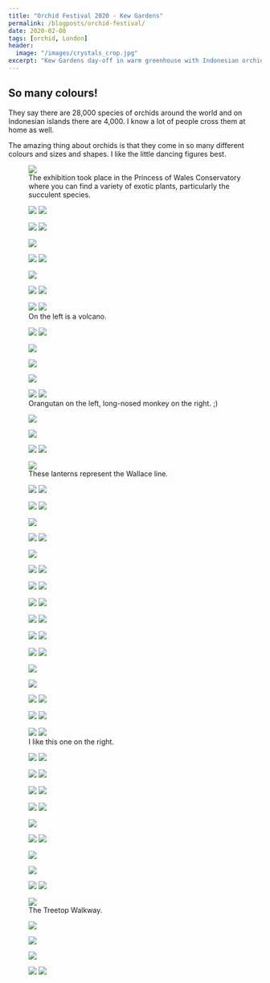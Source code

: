 ```yaml
---
title: "Orchid Festival 2020 - Kew Gardens"
permalink: /blogposts/orchid-festival/
date: 2020-02-08
tags: [orchid, London]
header:
  image: "/images/crystals_crop.jpg"
excerpt: "Kew Gardens day-off in warm greenhouse with Indonesian orchids"
---
```


## So many colours!

They say there are 28,000 species of orchids around the world and on Indonesian islands there are 4,000. I know a lot of people cross them at home as well.

The amazing thing about orchids is that they come in so many different colours and sizes and shapes. I like the little dancing figures best.

<figure>
    <img src="/images/orchid_festival_2020/IMG_20200208_141711.jpg">
    <figcaption>The exhibition took place in the Princess of Wales Conservatory where you can find a variety of exotic plants, particularly the succulent species.</figcaption>
</figure>

<figure class="half">
    <a href="/images/orchid_festival_2020/IMG_20200208_141803.jpg"><img src="/images/orchid_festival_2020/IMG_20200208_141803.jpg"></a>
    <a href="/images/orchid_festival_2020/IMG_20200208_141911.jpg"><img src="/images/orchid_festival_2020/IMG_20200208_141911.jpg"></a>
</figure>

<figure class="half">
    <a href="/images/orchid_festival_2020/IMG_20200208_141951.jpg"><img src="/images/orchid_festival_2020/IMG_20200208_141951.jpg"></a>
    <a href="/images/orchid_festival_2020/IMG_20200208_142235.jpg"><img src="/images/orchid_festival_2020/IMG_20200208_142235.jpg"></a>
</figure>

<figure>
    <img src="/images/orchid_festival_2020/IMG_20200208_142217.jpg">
</figure>

<figure class="half">
    <a href="/images/orchid_festival_2020/IMG_20200208_142313.jpg"><img src="/images/orchid_festival_2020/IMG_20200208_142313.jpg"></a>
    <a href="/images/orchid_festival_2020/IMG_20200208_142337.jpg"><img src="/images/orchid_festival_2020/IMG_20200208_142337.jpg"></a>
</figure>

<figure>
    <img src="/images/orchid_festival_2020/IMG_20200208_142622.jpg">
</figure>

<figure class="half">
    <a href="/images/orchid_festival_2020/IMG_20200208_142402.jpg"><img src="/images/orchid_festival_2020/IMG_20200208_142402.jpg"></a>
    <a href="/images/orchid_festival_2020/IMG_20200208_142701.jpg"><img src="/images/orchid_festival_2020/IMG_20200208_142701.jpg"></a>
</figure>

<figure class="half">
    <a href="/images/orchid_festival_2020/IMG_20200208_144430.jpg"><img src="/images/orchid_festival_2020/IMG_20200208_144430.jpg"></a>
    <a href="/images/orchid_festival_2020/IMG_20200208_142724.jpg"><img src="/images/orchid_festival_2020/IMG_20200208_142724.jpg"></a>
    <figcaption>On the left is a volcano.</figcaption>
</figure>

<figure class="half">
    <a href="/images/orchid_festival_2020/IMG_20200208_142802.jpg"><img src="/images/orchid_festival_2020/IMG_20200208_142802.jpg"></a>
    <a href="/images/orchid_festival_2020/IMG_20200208_142830.jpg"><img src="/images/orchid_festival_2020/IMG_20200208_142830.jpg"></a>
</figure>

<figure>
    <img src="/images/orchid_festival_2020/IMG_20200208_143643.jpg">
</figure>

<figure>
    <img src="/images/orchid_festival_2020/IMG_20200208_144104.jpg">
</figure>

<figure>
    <img src="/images/orchid_festival_2020/IMG_20200208_144137.jpg">
</figure>

<figure class="half">
    <a href="/images/orchid_festival_2020/IMG_20200208_144235.jpg"><img src="/images/orchid_festival_2020/IMG_20200208_144235.jpg"></a>
    <a href="/images/orchid_festival_2020/IMG_20200208_144317.jpg"><img src="/images/orchid_festival_2020/IMG_20200208_144317.jpg"></a>
    <figcaption>Orangutan on the left, long-nosed monkey on the right. ;)</figcaption>
</figure>

<figure>
    <img src="/images/orchid_festival_2020/IMG_20200208_144441.jpg">
</figure>

<figure>
    <img src="/images/orchid_festival_2020/IMG_20200208_144654.jpg">
</figure>

<figure class="half">
    <a href="/images/orchid_festival_2020/IMG_20200208_144814.jpg"><img src="/images/orchid_festival_2020/IMG_20200208_144814.jpg"></a>
    <a href="/images/orchid_festival_2020/IMG_20200208_144826.jpg"><img src="/images/orchid_festival_2020/IMG_20200208_144826.jpg"></a>
</figure>

<figure>
    <img src="/images/orchid_festival_2020/IMG_20200208_144931.jpg">
    <figcaption>These lanterns represent the Wallace line.</figcaption>
</figure>

<figure class="half">
    <a href="/images/orchid_festival_2020/IMG_20200208_145005.jpg"><img src="/images/orchid_festival_2020/IMG_20200208_145005.jpg"></a>
    <a href="/images/orchid_festival_2020/IMG_20200208_145124.jpg"><img src="/images/orchid_festival_2020/IMG_20200208_145124.jpg"></a>
</figure>

<figure class="half">
    <a href="/images/orchid_festival_2020/IMG_20200208_145145.jpg"><img src="/images/orchid_festival_2020/IMG_20200208_145145.jpg"></a>
    <a href="/images/orchid_festival_2020/IMG_20200208_145156.jpg"><img src="/images/orchid_festival_2020/IMG_20200208_145156.jpg"></a>
</figure>

<figure>
    <img src="/images/orchid_festival_2020/IMG_20200208_145222.jpg">
</figure>

<figure class="half">
    <a href="/images/orchid_festival_2020/IMG_20200208_145423.jpg"><img src="/images/orchid_festival_2020/IMG_20200208_145423.jpg"></a>
    <a href="/images/orchid_festival_2020/IMG_20200208_145506.jpg"><img src="/images/orchid_festival_2020/IMG_20200208_145506.jpg"></a>
</figure>

<figure>
    <img src="/images/orchid_festival_2020/IMG_20200208_145449.jpg">
</figure>

<figure class="half">
    <a href="/images/orchid_festival_2020/IMG_20200208_145519.jpg"><img src="/images/orchid_festival_2020/IMG_20200208_145519.jpg"></a>
    <a href="/images/orchid_festival_2020/IMG_20200208_145608.jpg"><img src="/images/orchid_festival_2020/IMG_20200208_145608.jpg"></a>
</figure>

<figure class="half">
    <a href="/images/orchid_festival_2020/IMG_20200208_145721.jpg"><img src="/images/orchid_festival_2020/IMG_20200208_145721.jpg"></a>
    <a href="/images/orchid_festival_2020/IMG_20200208_145735.jpg"><img src="/images/orchid_festival_2020/IMG_20200208_145735.jpg"></a>
</figure>

<figure class="half">
    <a href="/images/orchid_festival_2020/IMG_20200208_145741.jpg"><img src="/images/orchid_festival_2020/IMG_20200208_145741.jpg"></a>
    <a href="/images/orchid_festival_2020/IMG_20200208_145800.jpg"><img src="/images/orchid_festival_2020/IMG_20200208_145800.jpg"></a>
</figure>

<figure class="half">
    <a href="/images/orchid_festival_2020/IMG_20200208_145838.jpg"><img src="/images/orchid_festival_2020/IMG_20200208_145838.jpg"></a>
    <a href="/images/orchid_festival_2020/IMG_20200208_145909.jpg"><img src="/images/orchid_festival_2020/IMG_20200208_145909.jpg"></a>
</figure>

<figure class="half">
    <a href="/images/orchid_festival_2020/IMG_20200208_145933.jpg"><img src="/images/orchid_festival_2020/IMG_20200208_145933.jpg"></a>
    <a href="/images/orchid_festival_2020/IMG_20200208_150000.jpg"><img src="/images/orchid_festival_2020/IMG_20200208_150000.jpg"></a>
</figure>

<figure class="half">
    <a href="/images/orchid_festival_2020/IMG_20200208_150013.jpg"><img src="/images/orchid_festival_2020/IMG_20200208_150013.jpg"></a>
    <a href="/images/orchid_festival_2020/IMG_20200208_150202.jpg"><img src="/images/orchid_festival_2020/IMG_20200208_150202.jpg"></a>
</figure>

<figure>
    <img src="/images/orchid_festival_2020/IMG_20200208_150045.jpg">
</figure>

<figure>
    <img src="/images/orchid_festival_2020/IMG_20200208_150137.jpg">
</figure>

<figure class="half">
    <a href="/images/orchid_festival_2020/IMG_20200208_150228.jpg"><img src="/images/orchid_festival_2020/IMG_20200208_150228.jpg"></a>
    <a href="/images/orchid_festival_2020/IMG_20200208_150408.jpg"><img src="/images/orchid_festival_2020/IMG_20200208_150408.jpg"></a>
</figure>

<figure class="half">
    <a href="/images/orchid_festival_2020/IMG_20200208_150451.jpg"><img src="/images/orchid_festival_2020/IMG_20200208_150451.jpg"></a>
    <a href="/images/orchid_festival_2020/IMG_20200208_150508.jpg"><img src="/images/orchid_festival_2020/IMG_20200208_150508.jpg"></a>
</figure>

<figure class="half">
    <a href="/images/orchid_festival_2020/IMG_20200208_150528.jpg"><img src="/images/orchid_festival_2020/IMG_20200208_150528.jpg"></a>
    <a href="/images/orchid_festival_2020/IMG_20200208_150541.jpg"><img src="/images/orchid_festival_2020/IMG_20200208_150541.jpg"></a>
    <figcaption>I like this one on the right.</figcaption>
</figure>

<figure class="half">
    <a href="/images/orchid_festival_2020/IMG_20200208_150620.jpg"><img src="/images/orchid_festival_2020/IMG_20200208_150620.jpg"></a>
    <a href="/images/orchid_festival_2020/IMG_20200208_150630.jpg"><img src="/images/orchid_festival_2020/IMG_20200208_150630.jpg"></a>
</figure>

<figure class="half">
    <a href="/images/orchid_festival_2020/IMG_20200208_150713.jpg"><img src="/images/orchid_festival_2020/IMG_20200208_150713.jpg"></a>
    <a href="/images/orchid_festival_2020/IMG_20200208_150805.jpg"><img src="/images/orchid_festival_2020/IMG_20200208_150805.jpg"></a>
</figure>

<figure class="half">
    <a href="/images/orchid_festival_2020/IMG_20200208_150811.jpg"><img src="/images/orchid_festival_2020/IMG_20200208_150811.jpg"></a>
    <a href="/images/orchid_festival_2020/IMG_20200208_150823.jpg"><img src="/images/orchid_festival_2020/IMG_20200208_150823.jpg"></a>
</figure>

<figure class="half">
    <a href="/images/orchid_festival_2020/IMG_20200208_150829.jpg"><img src="/images/orchid_festival_2020/IMG_20200208_150829.jpg"></a>
    <a href="/images/orchid_festival_2020/IMG_20200208_151049.jpg"><img src="/images/orchid_festival_2020/IMG_20200208_151049.jpg"></a>
</figure>

<figure>
    <img src="/images/orchid_festival_2020/IMG_20200208_151153.jpg">
</figure>

<figure class="half">
    <a href="/images/orchid_festival_2020/IMG_20200208_151054.jpg"><img src="/images/orchid_festival_2020/IMG_20200208_151054.jpg"></a>
    <a href="/images/orchid_festival_2020/IMG_20200208_151219.jpg"><img src="/images/orchid_festival_2020/IMG_20200208_151219.jpg"></a>
</figure>

<figure>
    <img src="/images/orchid_festival_2020/IMG_20200208_151328.jpg">
</figure>

<figure>
    <img src="/images/orchid_festival_2020/IMG_20200208_153303.jpg">
</figure>

<figure class="half">
    <a href="/images/orchid_festival_2020/IMG_20200208_153716.jpg"><img src="/images/orchid_festival_2020/IMG_20200208_153716.jpg"></a>
    <a href="/images/orchid_festival_2020/IMG_20200208_155734.jpg"><img src="/images/orchid_festival_2020/IMG_20200208_155734.jpg"></a>
</figure>

<figure>
    <img src="/images/orchid_festival_2020/IMG_20200208_154049.jpg">
    <figcaption>The Treetop Walkway.</figcaption>
</figure>

<figure>
    <img src="/images/orchid_festival_2020/IMG_20200208_154532.jpg">
</figure>

<figure>
    <img src="/images/orchid_festival_2020/IMG_20200208_154613.jpg">
</figure>

<figure>
    <img src="/images/orchid_festival_2020/IMG_20200208_154841.jpg">
</figure>

<figure class="half">
    <a href="/images/orchid_festival_2020/IMG_20200208_155840.jpg"><img src="/images/orchid_festival_2020/IMG_20200208_155840.jpg"></a>
    <a href="/images/orchid_festival_2020/IMG_20200208_155930.jpg"><img src="/images/orchid_festival_2020/IMG_20200208_155930.jpg"></a>
</figure>